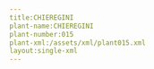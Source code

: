 ```yaml
---
title:CHIEREGINI
plant-name:CHIEREGINI
plant-number:015
plant-xml:/assets/xml/plant015.xml
layout:single-xml
---
```

